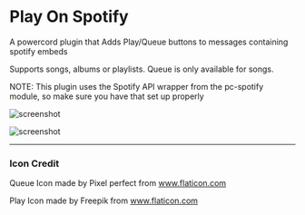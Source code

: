 # Play On Spotify

A powercord plugin that Adds Play/Queue buttons to messages containing spotify embeds

Supports songs, albums or playlists. Queue is only available for songs.

NOTE: This plugin uses the Spotify API wrapper from the pc-spotify module, so make sure you have that set up properly

![screenshot](https://ven.is-very.moe/tYs8HYg.png)

![screenshot](https://uwu.whats-th.is/7g3WDkM.png)

---

### Icon Credit

Queue Icon made by Pixel perfect from www.flaticon.com

Play Icon made by Freepik from www.flaticon.com
